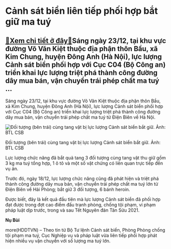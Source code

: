 Cảnh sát biển liên tiếp phối hợp bắt giữ ma tuý
===============================================

[:gift:Xem chi tiết ở đây:gift:](https://hddtvn.com/canh-sat-bien-lien-tiep-phoi-hop-bat-giu-ma-tuy/)Sáng ngày 23/12, tại khu vực đường Võ Văn Kiệt thuộc địa phận thôn Bầu, xã Kim Chung, huyện Đông Anh (Hà Nội), lực lượng Cảnh sát biển phối hợp với Cục C04 (Bộ Công an) triển khai lực lượng triệt phá thành công đường dây mua bán, vận chuyển trái phép chất ma tuý …
------------------------------------------------------------------------------------------------------------------------------------------------------------------------------------------------------------------------------------------------------------------------


Sáng ngày 23/12, tại khu vực đường Võ Văn Kiệt thuộc địa phận thôn Bầu, xã Kim Chung, huyện Đông Anh (Hà Nội), lực lượng Cảnh sát biển phối hợp với Cục C04 (Bộ Công an) triển khai lực lượng triệt phá thành công đường dây mua bán, vận chuyển trái phép chất ma tuý từ Điện Biên về Hà Nội.





![Đối tượng (bên trái) cùng tang vật bị lực lượng Cảnh sát biển bắt giữ. Ảnh: BTL CSB](https://hddtvn.com/wp-content/uploads/2021/01/2246_IMG_3293-1.gif "Đối tượng (bên trái) cùng tang vật bị lực lượng Cảnh sát biển bắt giữ. Ảnh: BTL CSB")


Đối tượng (bên trái) cùng tang vật bị lực lượng Cảnh sát biển bắt giữ. Ảnh: BTL CSB



Lực lượng chức năng đã bắt quả tang 3 đối tượng cùng tang vật thu giữ gồm 3 kg ma tuý tổng hợp, 1 ô tô và một số vật chứng có liên quan trực tiếp đến vụ án.


Trước đó, ngày 18/12, lực lượng chức năng cũng đã phát hiện và triệt phá thành công đường dây mua bán, vận chuyển trái phép chất ma tuý lớn từ Điện Biên về Hải Phòng; bắt giữ 3 đối tượng, 6 bánh heroin.


Được biết, đây là kết quả đầu tiên mà lực lượng Cảnh sát biển đã phối hợp đạt được trong đợt cao điểm đấu tranh phòng, chống tội phạm, vi phạm pháp luật dịp trước, trong và sau Tết Nguyên đán Tân Sửu 2021.




**Nụ Bùi**



more(HDDTVN) – Theo tin từ Bộ Tư lệnh Cảnh sát biển, Phòng Phòng chống tội phạm ma tuý, Cục Nghiệp vụ và pháp luật vừa liên tiếp phối hợp phát hiện nhiều vụ vận chuyển với số lượng ma tuý lớn.

